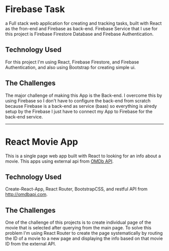 # Firebase Task
a Full stack web application for creating and tracking tasks, built with React as the fron-end and Firebase as back-end. Firebase Service that I use for this project is Firebase Firestore Database and Firebase Authentication.

## Technology Used
For this project I'm using React, Firebase Firestore, and Firebase Authentication, and also using Bootstrap for creating simple ui.

## The Challenges
The major challenge of making this App is the Back-end. I overcome this by using Firebase so I don't have to configure the back-end from scratch because Firebase is a back-end as service (baas) so everything is alredy setup by the Firebase I just have to connect my App to Firebase for the back-end service.

---

# React Movie App
This is a single page web app built with React to looking for an info about a movie. This apps using external api from [OMDb API](http://ombdapi). 

## Technology Used
Create-React-App, React Router, BootstrapCSS, and restful API from http://omdbapi.com.

## The Challenges
One of the challenge of this projects is to create individual page of the movie that is selected after querying from the main page. To solve this problem I'm using React Router to create the page systematically by routing the ID of a movie to a new page and displaying the info based on that movie ID from the external API.
